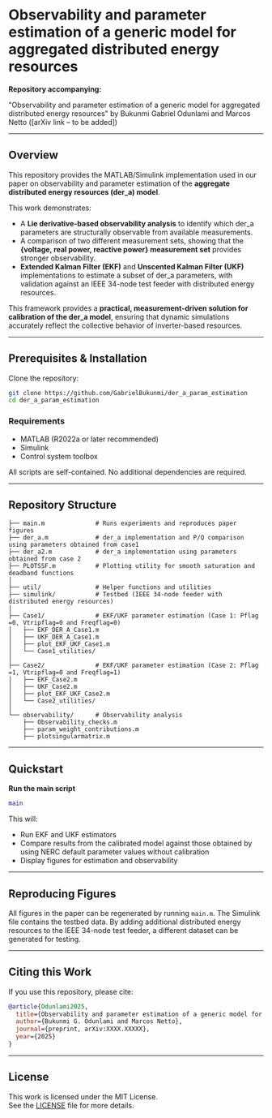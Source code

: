 # Observability and parameter estimation of a generic model for aggregated distributed energy resources  

**Repository accompanying:**

"Observability and parameter estimation of a generic model for aggregated distributed energy resources" by Bukunmi Gabriel Odunlami and Marcos Netto ([arXiv link – to be added])  

---

## Overview
This repository provides the MATLAB/Simulink implementation used in our paper on observability and parameter estimation of the **aggregate distributed energy resources (der_a) model**.  

This work demonstrates:  
- A **Lie derivative-based observability analysis** to identify which der_a parameters are structurally observable from available measurements.  
- A comparison of two different measurement sets, showing that the **{voltage, real power, reactive power} measurement set** provides stronger observability.  
- **Extended Kalman Filter (EKF)** and **Unscented Kalman Filter (UKF)** implementations to estimate a subset of der_a parameters, with validation against an IEEE 34-node test feeder with distributed energy resources.

This framework provides a **practical, measurement-driven solution for calibration of the der_a model**, ensuring that dynamic simulations accurately reflect the collective behavior of inverter-based resources.

---

## Prerequisites & Installation
Clone the repository:
```bash
git clone https://github.com/GabrielBukunmi/der_a_param_estimation
cd der_a_param_estimation
```

### Requirements
- MATLAB (R2022a or later recommended)  
- Simulink  
- Control system toolbox  

All scripts are self-contained. No additional dependencies are required.  

---

## Repository Structure
```
├── main.m              # Runs experiments and reproduces paper figures
├── der_a.m             # der_a implementation and P/Q comparison using parameters obtained from case1
├── der_a2.m            # der_a implementation using parameters obtained from case 2
├── PLOTSSF.m           # Plotting utility for smooth saturation and deadband functions
│
├── util/               # Helper functions and utilities
├── simulink/           # Testbed (IEEE 34-node feeder with distributed energy resources)
│
├── Case1/              # EKF/UKF parameter estimation (Case 1: Pflag =0, Vtripflag=0 and Freqflag=0)
│   ├── EKF_DER_A_Case1.m
│   ├── UKF_DER_A_Case1.m
│   ├── plot_EKF_UKF_Case1.m
│   └── Case1_utilities/
│
├── Case2/              # EKF/UKF parameter estimation (Case 2: Pflag =1, Vtripflag=0 and Freqflag=1)
│   ├── EKF_Case2.m
│   ├── UKF_Case2.m
│   ├── plot_EKF_UKF_Case2.m
│   └── Case2_utilities/
│
└── observability/      # Observability analysis
    ├── Observability_checks.m
    ├── param_weight_contributions.m
    ├── plotsingularmatrix.m
```

---

## Quickstart
 **Run the main script**  
   ```matlab
   main
   ```
   This will:  
   - Run EKF and UKF estimators  
   - Compare results from the calibrated model against those obtained by using NERC default parameter values without calibration
   - Display figures for estimation and observability

---

## Reproducing Figures
All figures in the paper can be regenerated by running `main.m`.  The Simulink file contains the testbed data. By adding additional distributed energy resources to the IEEE 34-node test feeder, a different dataset can be generated for testing.


---

## Citing this Work
If you use this repository, please cite:  

```bibtex
@article{Odunlami2025,
  title={Observability and parameter estimation of a generic model for aggregated distributed energy resources},
  author={Bukunmi G. Odunlami and Marcos Netto},
  journal={preprint, arXiv:XXXX.XXXXX},
  year={2025}
}
```

---

## License
This work is licensed under the MIT License.  
See the [LICENSE](LICENSE) file for more details.  
